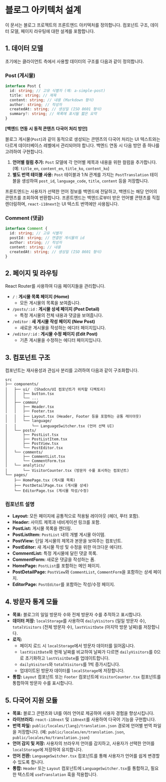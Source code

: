 # 블로그 아키텍처 설계

이 문서는 블로그 프로젝트의 프론트엔드 아키텍처를 정의합니다. 컴포넌트 구조, 데이터 모델, 페이지 라우팅에 대한 설계를 포함합니다.

## 1. 데이터 모델

초기에는 클라이언트 측에서 사용할 데이터의 구조를 다음과 같이 정의합니다.

### Post (게시물)

```typescript
interface Post {
  id: string; // 고유 식별자 (예: a-simple-post)
  title: string; // 제목
  content: string; // 내용 (Markdown 형식)
  author: string; // 작성자
  createdAt: string; // 생성일 (ISO 8601 형식)
  summary?: string; // 목록에 표시될 짧은 요약
}
```

**[백엔드 연동 시 동적 콘텐츠 다국어 처리 방안]**

블로그 게시물(`Post`)과 같이 동적으로 생성되는 콘텐츠의 다국어 처리는 UI 텍스트와는 다르게 데이터베이스 레벨에서 관리되어야 합니다. 백엔드 연동 시 다음 방안 중 하나를 고려하여 구현합니다.

1.  **언어별 컬럼 추가:** `Post` 모델에 각 언어별 제목과 내용을 위한 컬럼을 추가합니다. (예: `title_en`, `content_en`, `title_ko`, `content_ko`)
2.  **별도 번역 테이블 사용:** `Post` 테이블과 1:N 관계를 가지는 `PostTranslation` 테이블을 생성하여 `post_id`, `language_code`, `title`, `content` 등을 저장합니다.

프론트엔드는 사용자가 선택한 언어 정보를 백엔드에 전달하고, 백엔드는 해당 언어의 콘텐츠를 조회하여 반환합니다. 프론트엔드는 백엔드로부터 받은 언어별 콘텐츠를 직접 렌더링하며, `react-i18next`는 UI 텍스트 번역에만 사용됩니다.

### Comment (댓글)

```typescript
interface Comment {
  id: string; // 고유 식별자
  postId: string; // 연결된 게시물의 id
  author: string; // 작성자
  content: string; // 내용
  createdAt: string; // 생성일 (ISO 8601 형식)
}
```

## 2. 페이지 및 라우팅

React Router를 사용하여 다음 페이지들을 관리합니다.

*   `/` : **게시물 목록 페이지 (Home)**
    *   모든 게시물의 목록을 보여줍니다.
*   `/posts/:id` : **게시물 상세 페이지 (Post Detail)**
    *   특정 게시물의 전체 내용과 댓글을 보여줍니다.
*   `/editor` : **새 게시물 작성 페이지 (New Post)**
    *   새로운 게시물을 작성하는 에디터 페이지입니다.
*   `/editor/:id` : **게시물 수정 페이지 (Edit Post)**
    *   기존 게시물을 수정하는 에디터 페이지입니다.

## 3. 컴포넌트 구조

컴포넌트는 재사용성과 관심사 분리를 고려하여 다음과 같이 구조화합니다.

```
src
├── components/
│   ├── ui/  (Shadcn/UI 컴포넌트가 위치할 디렉토리)
│   │   ├── button.tsx
│   │   └── ...
│   ├── common/
│   │   ├── Header.tsx
│   │   ├── Footer.tsx
│   │   ├── Layout.tsx (Header, Footer 등을 포함하는 공통 레이아웃)
│   │   └── language/
│   │       └── LanguageSwitcher.tsx (언어 선택 UI)
│   └── posts/
│       ├── PostList.tsx
│       ├── PostListItem.tsx
│       ├── PostView.tsx
│       └── PostEditor.tsx
│   └── comments/
│       ├── CommentList.tsx
│       └── CommentForm.tsx
│   └── analytics/
│       └── VisitorCounter.tsx (방문자 수를 표시하는 컴포넌트)
└── pages/
    ├── HomePage.tsx (게시물 목록)
    ├── PostDetailPage.tsx (게시물 상세)
    └── EditorPage.tsx (게시물 작성/수정)
```

### 컴포넌트 설명

*   **Layout:** 모든 페이지에 공통적으로 적용될 레이아웃 (헤더, 푸터 포함).
*   **Header:** 사이트 제목과 네비게이션 링크를 포함.
*   **PostList:** 게시물 목록을 렌더링.
*   **PostListItem:** `PostList` 내의 개별 게시물 아이템.
*   **PostView:** 단일 게시물의 제목과 본문을 보여주는 컴포넌트.
*   **PostEditor:** 새 게시물 작성 및 수정을 위한 마크다운 에디터.
*   **CommentList:** 특정 게시물에 달린 댓글 목록.
*   **CommentForm:** 새로운 댓글을 작성하는 폼.
*   **HomePage:** `PostList`를 포함하는 메인 페이지.
*   **PostDetailPage:** `PostView`와 `CommentList`, `CommentForm`을 포함하는 상세 페이지.
*   **EditorPage:** `PostEditor`를 포함하는 작성/수정 페이지.

## 4. 방문자 통계 모듈

*   **목표:** 블로그의 일일 방문자 수와 전체 방문자 수를 추적하고 표시합니다.
*   **데이터 저장:** `localStorage`를 사용하여 `dailyVisitors` (일일 방문자 수), `totalVisitors` (전체 방문자 수), `lastVisitDate` (마지막 방문 날짜)를 저장합니다.
*   **로직:**
    *   페이지 로드 시 `localStorage`에서 방문자 데이터를 읽어옵니다.
    *   `lastVisitDate`와 현재 날짜를 비교하여 날짜가 다르면 `dailyVisitors`를 0으로 초기화하고 `lastVisitDate`를 업데이트합니다.
    *   `dailyVisitors`와 `totalVisitors`를 1씩 증가시킵니다.
    *   업데이트된 방문자 데이터를 `localStorage`에 저장합니다.
*   **통합:** `Layout` 컴포넌트 또는 `Footer` 컴포넌트에 `VisitorCounter.tsx` 컴포넌트를 통합하여 방문자 수를 표시합니다.

## 5. 다국어 지원 모듈

*   **목표:** 블로그 콘텐츠와 UI를 여러 언어로 제공하여 사용자 경험을 향상시킵니다.
*   **라이브러리:** `react-i18next` 및 `i18next`를 사용하여 다국어 기능을 구현합니다.
*   **번역 파일:** `public/locales/{lang}/translation.json` 경로에 언어별 번역 파일을 저장합니다. (예: `public/locales/en/translation.json`, `public/locales/ko/translation.json`)
*   **언어 감지 및 저장:** 사용자의 브라우저 언어를 감지하고, 사용자가 선택한 언어를 `localStorage`에 저장하여 유지합니다.
*   **언어 전환:** `LanguageSwitcher.tsx` 컴포넌트를 통해 사용자가 언어를 쉽게 변경할 수 있도록 합니다.
*   **통합:** `Header` 또는 `Layout` 컴포넌트에 `LanguageSwitcher.tsx`를 통합하고, 필요한 텍스트에 `useTranslation` 훅을 적용합니다.
